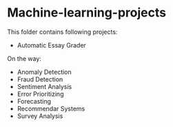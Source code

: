 # Machine-learning-projects
This folder contains following projects:
 - Automatic Essay Grader

On the way:
 - Anomaly Detection
 - Fraud Detection
 - Sentiment Analysis
 - Error Prioritizing
 - Forecasting
 - Recommendar Systems
 - Survey Analysis
